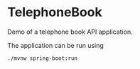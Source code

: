 # TelephoneBook
Demo of a telephone book API application. 

The application can be run using
```shell script
./mvnw spring-boot:run                                            
```

